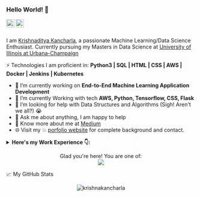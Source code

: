 ### Hello World! 👋

<div align="left">
<a href="https://www.linkedin.com/in/krishna-kancharla/" target="_blank" rel="nofollow"><img align="left" alt="Krishnaditya's LinkedIn" width="22px" src="https://img.icons8.com/color/48/000000/linkedin-2--v2.png" /></a><a href="https://www.instagram.com/krishnakancharla" target="_blank" rel="nofollow"><img align="left" alt="Krishnaditya's Insta" width="22px" src="https://img.icons8.com/color/48/000000/instagram-new--v2.png" /></a>
</div>

<br/>
<br/>

I am [Krishnaditya Kancharla](https://krishnakancharla.github.io/), a passionate Machine Learning/Data Science Enthusiast. 
Currently pursuing my Masters in Data Science at [University of Illinois at Urbana-Champaign](https://ischool.illinois.edu/visit)


⚡ Technologies I am proficient in: **Python3 | SQL | HTML | CSS | AWS | Docker | Jenkins | Kubernetes**

- 🔭 I’m currently working on  **End-to-End Machine Learning Application Development**
- 🌱 I’m currently Working with tech **AWS, Python, Tensorflow, CSS, Flask**
- 🤔 I’m looking for help with Data Structures and Algorithms (Sigh! Aren't we all?) 😭
- 💬 Ask me about anything, I am happy to help
- 👨 Know more about me at [Medium](https://krishnakancharla.medium.com/) 
- 🌐 Visit my :boom: [porfolio website](https://krishnkancharla.github.io/) for complete background and contact.

<!-- start work experience section -->
<details>
<summary><b> Here's my Work Experience 👇: </b></summary>
<table>
  <thead>
    <tr>
      <th>Job Name</th>
      <th>Roles & responsibilities</th>
      <th>Duration</th>
    </tr>
  </thead>
  <tbody>
    <tr>
      <td><b><a href="https://aws.amazon.com/">Machine Learning Engineer at Amazon Web Services</a> </b></td>
      <td><p>End-to-End ML Pipeline Development at AWS Premium Support</p>
        <p>Technologies used: AWS EMR, SageMaker, Tensorflow, Python3</p>
      </td>
      <td>November 2021 - July 2021</td>
    </tr>
  	<tr>
      <td><b><a href="https://aws.amazon.com/">DevOps Associate at Amazon Web Services</a> </b></td>
      <td>Deploying Microservices in Containers, CI/CD Pipeline Development and Maintenance
      <p>Technologies used: Jenkins, Kubernetes, Docker, Chef, AWS CodeDeploy</p></td>
      <td>July 2019 - Nov 2020</td>
    </tr>
    <tr>
      <td><b><a href="https://www.headstrait.com/">Data Science Intern at Headstrait Software</a> </b></td>
      <td> Cluster Analysis, Hypothesis Testing, Exploratory Data Analysis
      <p>**Technologies used: Python3, NumPy, Keras, Tensorflow, Heroku**</p></td>
      <td>December 2018 - February 2019</td>
    </tr>
  </tbody>
</table>
</details>
<!-- end work experience section -->


<p align="center"> 
  Glad you're here! You are one of:<br>
  <img src="https://visitor-badge.glitch.me/badge?page_id=https://github.com/krishnakancharla" />
</p>


📈 My GitHub Stats

<p align="center"> <img src="https://github-readme-stats.vercel.app/api?username=krishnakancharla&show_icons=true&theme=gotham" alt="krishnakancharla" />


<!--
**krishnakancharla/krishnakancharla** is a ✨ _special_ ✨ repository because its `README.md` (this file) appears on your GitHub profile.

Here are some ideas to get you started:

- 🔭 I’m currently working on ...
- 🌱 I’m currently learning ...
- 👯 I’m looking to collaborate on ...
- 🤔 I’m looking for help with ...
- 💬 Ask me about ...
- 📫 How to reach me: ...
- 😄 Pronouns: ...
- ⚡ Fun fact: ...
-->
